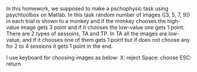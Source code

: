 In this homework, we supposed to make a pschophysic task using psychtoolbox on Matlab. 
In this task random number of images ([3, 5, 7, 9]) in each trial is shown to a monkey and if the monkey chooses the high-value image gets 3 point and if it chooses the low-value one gets 1 point.
There are 2 types of sessoins, TA and TP. In TA all the images are low-value, and if it chooses one of them gets 1 point but if does not choose any for 2 to 4 sessions it gets 1 point in the end.

I use keyboard for choosing images as below: 
X: reject
Space: choose
ESC: return

